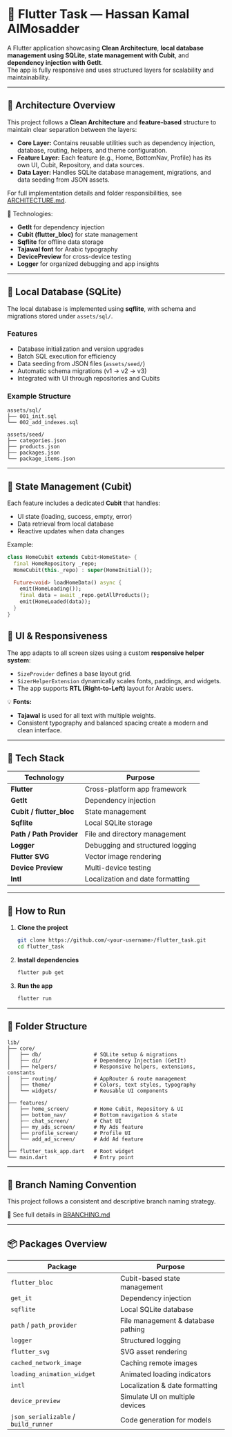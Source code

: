 # 🏫 Flutter Task — Hassan Kamal AlMosadder

A Flutter application showcasing **Clean Architecture**, **local database management using SQLite**, **state management with Cubit**, and **dependency injection with GetIt**.  
The app is fully responsive and uses structured layers for scalability and maintainability.

---

## 🧱 Architecture Overview

This project follows a **Clean Architecture** and **feature-based** structure to maintain clear separation between the layers:

- **Core Layer:** Contains reusable utilities such as dependency injection, database, routing, helpers, and theme configuration.
- **Feature Layer:** Each feature (e.g., Home, BottomNav, Profile) has its own UI, Cubit, Repository, and data sources.
- **Data Layer:** Handles SQLite database management, migrations, and data seeding from JSON assets.

For full implementation details and folder responsibilities, see [ARCHITECTURE.md](ARCHITECTURE.md).


🧩 Technologies:

- **GetIt** for dependency injection
- **Cubit (flutter_bloc)** for state management
- **Sqflite** for offline data storage
- **Tajawal font** for Arabic typography
- **DevicePreview** for cross-device testing
- **Logger** for organized debugging and app insights

---

## 💾 Local Database (SQLite)

The local database is implemented using **sqflite**, with schema and migrations stored under `assets/sql/`.

### Features

- Database initialization and version upgrades
- Batch SQL execution for efficiency
- Data seeding from JSON files (`assets/seed/`)
- Automatic schema migrations (v1 → v2 → v3)
- Integrated with UI through repositories and Cubits

### Example Structure

    assets/sql/
    ├── 001_init.sql
    └── 002_add_indexes.sql

    assets/seed/
    ├── categories.json
    ├── products.json
    ├── packages.json
    └── package_items.json

---

## 🧠 State Management (Cubit)

Each feature includes a dedicated **Cubit** that handles:

- UI state (loading, success, empty, error)
- Data retrieval from local database
- Reactive updates when data changes

Example:

```dart
class HomeCubit extends Cubit<HomeState> {
  final HomeRepository _repo;
  HomeCubit(this._repo) : super(HomeInitial());

  Future<void> loadHomeData() async {
    emit(HomeLoading());
    final data = await _repo.getAllProducts();
    emit(HomeLoaded(data));
  }
}

```

## 🎨 UI & Responsiveness

The app adapts to all screen sizes using a custom **responsive helper system**:

- `SizeProvider` defines a base layout grid.
- `SizerHelperExtension` dynamically scales fonts, paddings, and widgets.
- The app supports **RTL (Right-to-Left)** layout for Arabic users.

💡 **Fonts:**

- **Tajawal** is used for all text with multiple weights.
- Consistent typography and balanced spacing create a modern and clean interface.

---

## 🧩 Tech Stack

| Technology | Purpose |
|-------------|----------|
| **Flutter** | Cross-platform app framework |
| **GetIt** | Dependency injection |
| **Cubit / flutter_bloc** | State management |
| **Sqflite** | Local SQLite storage |
| **Path / Path Provider** | File and directory management |
| **Logger** | Debugging and structured logging |
| **Flutter SVG** | Vector image rendering |
| **Device Preview** | Multi-device testing |
| **Intl** | Localization and date formatting |

---

## 🚀 How to Run

1. **Clone the project**
   ```bash
   git clone https://github.com/<your-username>/flutter_task.git
   cd flutter_task
   ```

2. **Install dependencies**
   ```bash
   flutter pub get
   ```
3. **Run the app**
   ```bash
   flutter run
   ```

---

## 🧪 Folder Structure
    lib/
    ├── core/
    │   ├── db/                 # SQLite setup & migrations
    │   ├── di/                 # Dependency Injection (GetIt)
    │   ├── helpers/            # Responsive helpers, extensions, constants
    │   ├── routing/            # AppRouter & route management
    │   ├── theme/              # Colors, text styles, typography
    │   └── widgets/            # Reusable UI components
    │
    ├── features/
    │   ├── home_screen/        # Home Cubit, Repository & UI
    │   ├── bottom_nav/         # Bottom navigation & state
    │   ├── chat_screen/        # Chat UI
    │   ├── my_ads_screen/      # My Ads feature
    │   ├── profile_screen/     # Profile UI
    │   └── add_ad_screen/      # Add Ad feature
    │
    ├── flutter_task_app.dart   # Root widget
    └── main.dart               # Entry point

---

## 🔀 Branch Naming Convention

This project follows a consistent and descriptive branch naming strategy.

📄 See full details in [BRANCHING.md](BRANCHING.md)

---

## 📦 Packages Overview
| Package                              | Purpose                            |
| ------------------------------------ | ---------------------------------- |
| `flutter_bloc`                       | Cubit-based state management       |
| `get_it`                             | Dependency injection               |
| `sqflite`                            | Local SQLite database              |
| `path` / `path_provider`             | File management & database pathing |
| `logger`                             | Structured logging                 |
| `flutter_svg`                        | SVG asset rendering                |
| `cached_network_image`               | Caching remote images              |
| `loading_animation_widget`           | Animated loading indicators        |
| `intl`                               | Localization & date formatting     |
| `device_preview`                     | Simulate UI on multiple devices    |
| `json_serializable` / `build_runner` | Code generation for models         |
